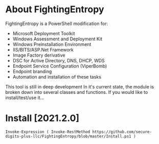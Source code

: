 # About FightingEntropy
FightingEntropy is a PowerShell modification for:
- Microsoft Deployment Toolkit
- Windows Assessment and Deployment Kit
- Windows Preinstallation Environment
- IIS/BITS/ASP.Net Framework
- Image Factory derivative
- DSC for Active Directory, DNS, DHCP, WDS
- Endpoint Service Configuration (ViperBomb)
- Endpoint branding
- Automation and installation of these tasks

This tool is still in deep development
In it's current state, the module is broken down into several classes and functions. 
If you would like to install/test/use it...

# Install [2021.2.0]

    Invoke-Expression ( Invoke-RestMethod https://github.com/secure-digits-plus-llc/FightingEntropy/blob/master/Install.ps1 )

